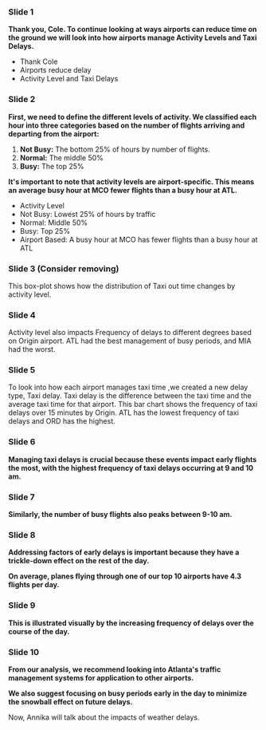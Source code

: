 ### Slide 1

**Thank you, Cole. To continue looking at ways airports can reduce time on the ground we will look into how airports manage Activity Levels and Taxi Delays.**

- Thank Cole
- Airports reduce delay
- Activity Level and Taxi Delays
### Slide 2

**First, we need to define the different levels of activity. We classified each hour into three categories based on the number of flights arriving and departing from the airport:**

1. **Not Busy:** The bottom 25% of hours by number of flights.
2. **Normal:** The middle 50%
3. **Busy:** The top 25%

**It's important to note that activity levels are airport-specific. This means an average busy hour at MCO fewer flights than a busy hour at ATL.**

- Activity Level
- Not Busy: Lowest 25% of hours by traffic
- Normal: Middle 50% 
- Busy: Top 25% 
- Airport Based: A busy hour at MCO has fewer flights than a busy hour at ATL
### Slide 3 (Consider removing)

This box-plot shows how the distribution of Taxi out time changes by activity level. 

### Slide 4

Activity level also impacts Frequency of delays to different degrees based on Origin airport. ATL had the best management of busy periods, and MIA had the worst.

### Slide 5

To look into how each airport manages taxi time ,we created a new delay type, Taxi delay. Taxi delay is the difference between the taxi time and the average taxi time for that airport. This bar chart shows the frequency of taxi delays over 15 minutes by Origin. ATL has the lowest frequency of taxi delays and ORD has the highest. 

### Slide 6

**Managing taxi delays is crucial because these events impact early flights the most, with the highest frequency of taxi delays occurring at 9 and 10 am.**

### Slide 7

**Similarly, the number of busy flights also peaks between 9-10 am.**

### Slide 8

**Addressing factors of early delays is important because they have a trickle-down effect on the rest of the day.**

**On average, planes flying through one of our top 10 airports have 4.3 flights per day.**

### Slide 9

**This is illustrated visually by the increasing frequency of delays over the course of the day.**

### Slide 10

**From our analysis, we recommend looking into Atlanta's traffic management systems for application to other airports.**

**We also suggest focusing on busy periods early in the day to minimize the snowball effect on future delays.**

Now, Annika will talk about the impacts of weather delays. 

